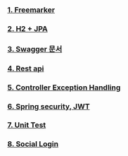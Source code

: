 ### [1. Freemarker](https://github.com/zkdlu/spring-boot-practice/blob/main/docs/Freemarker.md)

### [2. H2 + JPA](https://github.com/zkdlu/spring-boot-practice/blob/main/docs/h2-jpa.md)

### [3. Swagger 문서](https://github.com/zkdlu/spring-boot-practice/blob/main/docs/swagger.md)

### [4. Rest api](https://github.com/zkdlu/spring-boot-practice/blob/main/docs/Restapi.md)

### [5. Controller Exception Handling](https://github.com/zkdlu/spring-boot-practice/blob/main/docs/Controller%20Exception.md)

### [6. Spring security, JWT](https://github.com/zkdlu/spring-boot-practice/blob/main/docs/Spring%20security.md)

### [7. Unit Test](https://github.com/zkdlu/spring-boot-practice/blob/main/docs/Unit%20Test.md)

### [8. Social Login](https://github.com/zkdlu/spring-boot-practice/blob/main/docs/OAuth2.md)
